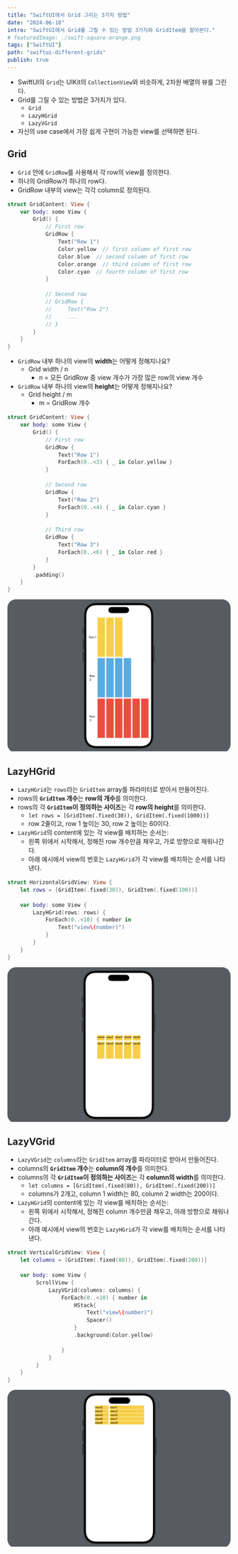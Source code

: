 ```yaml
---
title: "SwiftUI에서 Grid 그리는 3가지 방법"
date: "2024-06-18"
intro: "SwiftUI에서 Grid를 그릴 수 있는 방법 3가지와 GridItem을 알아본다."
# featuredImage: ./swift-square-orange.png
tags: ["SwiftUI"]
path: "swiftui-different-grids"
publish: true
---
```


- SwiftUI의 `Grid`는 UIKit의 `CollectionView`와 비슷하게, 2차원 배열의 뷰를 그린다. 
- Grid를 그릴 수 있는 방법은 3가지가 있다.
    - `Grid`
    - `LazyHGrid`
    - `LazyVGrid` 
- 자신의 use case에서 가장 쉽게 구현이 가능한 view를 선택하면 된다. 

## Grid 
- `Grid` 안에 `GridRow`를 사용해서 각 row의 view를 정의한다. 
- 하나의 GridRow가 하나의 row다. 
- GridRow 내부의 view는 각각 column로 정의된다. 
```Swift
struct GridContent: View {
    var body: some View {
        Grid() {
            // First row
            GridRow {
                Text("Row 1")
                Color.yellow  // first column of first row
                Color.blue  // second column of first row
                Color.orange  // third column of first row
                Color.cyan  // fourth column of first row
            }

            // Second row 
            // GridRow {
            //     Text("Row 2")
            //     ...
            // }
        }
    }
}
```


- `GridRow` 내부 하나의 view의 **width**는 어떻게 정해지나요?
  - Grid width / n
    - n = 모든 GridRow 중 view 개수가 가장 많은 row의 view 개수 
- `GridRow` 내부 하나의 view의 **height**는 어떻게 정해지나요?
  - Grid height / m
    - m = GridRow 개수
  
```Swift
struct GridContent: View {
    var body: some View {
        Grid() {
            // First row
            GridRow {
                Text("Row 1")
                ForEach(0..<3) { _ in Color.yellow }
            }

            // Second row
            GridRow {
                Text("Row 2")
                ForEach(0..<4) { _ in Color.cyan }
            }

            // Third row
            GridRow {
                Text("Row 3")
                ForEach(0..<6) { _ in Color.red }
            }
        }
        .padding()
    }
}
```
<div class="articleImage" style="border-radius: 19px; overflow: hidden;">
    <img src="./GridView.png"/>
</div>



## LazyHGrid
- `LazyHGrid`는 `rows`라는 `GridItem` array를 파라미터로 받아서 만들어진다. 
- rows의 **`GridItem` 개수**는 **row의 개수**를 의미한다. 
- rows의 각 **`GridItem`이 정의하는 사이즈**는 각 **row의 height**를 의미한다. 
    - `let rows = [GridItem(.fixed(30)), GridItem(.fixed(1000))]`
    - row 2줄이고, row 1 높이는 30, row 2 높이는 60이다. 
- `LazyHGrid`의 content에 있는 각 view를 배치하는 순서는: 
    - 왼쪽 위에서 시작해서, 정해진 row 개수만큼 채우고, 가로 방향으로 채워나간다. 
    - 아래 예시에서 view의 번호는 `LazyHGrid`가 각 view를 배치하는 순서를 나타낸다. 

```Swift
struct HorizontalGridView: View {
    let rows = [GridItem(.fixed(30)), GridItem(.fixed(100))]

    var body: some View {
        LazyHGrid(rows: rows) {
            ForEach(0..<10) { number in
                Text("view\(number)")
            }
        }
    }
}
```
<div class="articleImage" style="border-radius: 19px; overflow: hidden;">
    <img src="./HorizontalGridView.png"/>
</div>


## LazyVGrid
- `LazyVGrid`는 `columns`라는 `GridItem` array를 파라미터로 받아서 만들어진다. 
- columns의 **`GridItem` 개수**는 **column의 개수**를 의미한다. 
- columns의 각 **`GridItem`이 정의하는 사이즈**는 각 **column의 width**를 의미한다. 
    - `let columns = [GridItem(.fixed(80)), GridItem(.fixed(200))]`
    - columns가 2개고, column 1 width는 80, column 2 width는 200이다. 
- `LazyHGrid`의 content에 있는 각 view를 배치하는 순서는: 
    - 왼쪽 위에서 시작해서, 정해진 column 개수만큼 채우고, 아래 방향으로 채워나간다. 
    - 아래 예시에서 view의 번호는 `LazyHGrid`가 각 view를 배치하는 순서를 나타낸다. 

```Swift
struct VerticalGridView: View {
    let columns = [GridItem(.fixed(80)), GridItem(.fixed(200))]

    var body: some View {
         ScrollView {
             LazyVGrid(columns: columns) {
                 ForEach(0..<10) { number in
                     HStack{
                         Text("view\(number)")
                         Spacer()
                     }
                     .background(Color.yellow)
                         
                 }
             }
         }
    }
}
```
<div class="articleImage" style="border-radius: 19px; overflow: hidden;">
    <img src="./VerticalGridView.png"/>
</div>